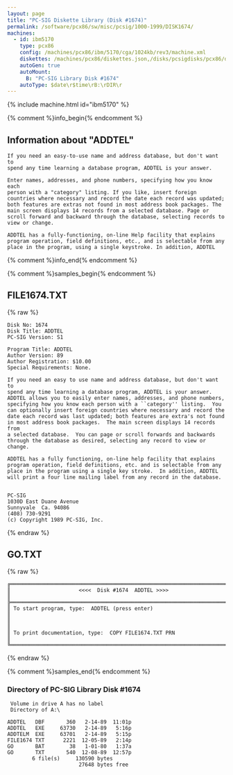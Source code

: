 ```yaml
---
layout: page
title: "PC-SIG Diskette Library (Disk #1674)"
permalink: /software/pcx86/sw/misc/pcsig/1000-1999/DISK1674/
machines:
  - id: ibm5170
    type: pcx86
    config: /machines/pcx86/ibm/5170/cga/1024kb/rev3/machine.xml
    diskettes: /machines/pcx86/diskettes.json,/disks/pcsigdisks/pcx86/diskettes.json
    autoGen: true
    autoMount:
      B: "PC-SIG Library Disk #1674"
    autoType: $date\r$time\rB:\rDIR\r
---
```


{% include machine.html id="ibm5170" %}

{% comment %}info_begin{% endcomment %}

## Information about "ADDTEL"

    If you need an easy-to-use name and address database, but don't want to
    spend any time learning a database program, ADDTEL is your answer.
    
    Enter names, addresses, and phone numbers, specifying how you know each
    person with a "category" listing. If you like, insert foreign
    countries where necessary and record the date each record was updated;
    both features are extras not found in most address book packages. The
    main screen displays 14 records from a selected database. Page or
    scroll forward and backward through the database, selecting records to
    view or change.
    
    ADDTEL has a fully-functioning, on-line Help facility that explains
    program operation, field definitions, etc., and is selectable from any
    place in the program, using a single keystroke. In addition, ADDTEL
{% comment %}info_end{% endcomment %}

{% comment %}samples_begin{% endcomment %}

## FILE1674.TXT

{% raw %}
```
Disk No: 1674                                                           
Disk Title: ADDTEL                                                      
PC-SIG Version: S1                                                      
                                                                        
Program Title: ADDTEL                                                   
Author Version: 89                                                      
Author Registration: $10.00                                             
Special Requirements: None.                                             
                                                                        
If you need an easy to use name and address database, but don't want to 
spend any time learning a database program, ADDTEL is your answer.      
ADDTEL allows you to easily enter names, addresses, and phone numbers,  
specifying how you know each person with a ``category'' listing.  You   
can optionally insert foreign countries where necessary and record the  
date each record was last updated; both features are extra's not found  
in most address book packages.  The main screen displays 14 records from
a selected database.  You can page or scroll forwards and backwards     
through the database as desired, selecting any record to view or change.
                                                                        
ADDTEL has a fully functioning, on-line help facility that explains     
program operation, field definitions, etc. and is selectable from any   
place in the program using a single key stroke.  In addition, ADDTEL    
will print a four line mailing label from any record in the database.   
                                                                        
                                                                        
PC-SIG                                                                  
1030D East Duane Avenue                                                 
Sunnyvale  Ca. 94086                                                    
(408) 730-9291                                                          
(c) Copyright 1989 PC-SIG, Inc.                                         
```
{% endraw %}

## GO.TXT

{% raw %}
```
╔═════════════════════════════════════════════════════════════════════════╗
║                      <<<<  Disk #1674  ADDTEL >>>>                      ║
╠═════════════════════════════════════════════════════════════════════════╣
║ To start program, type:  ADDTEL (press enter)                           ║
║                                                                         ║
║ To print documentation, type:  COPY FILE1674.TXT PRN                    ║
╚═════════════════════════════════════════════════════════════════════════╝
```
{% endraw %}

{% comment %}samples_end{% endcomment %}

### Directory of PC-SIG Library Disk #1674

     Volume in drive A has no label
     Directory of A:\

    ADDTEL   DBF       360   2-14-89  11:01p
    ADDTEL   EXE     63730   2-14-89   5:16p
    ADDTELM  EXE     63701   2-14-89   5:15p
    FILE1674 TXT      2221  12-05-89   2:14p
    GO       BAT        38   1-01-80   1:37a
    GO       TXT       540  12-08-89  12:57p
            6 file(s)     130590 bytes
                           27648 bytes free
